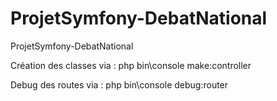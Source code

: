 # ProjetSymfony-DebatNational
ProjetSymfony-DebatNational

Création des classes via :
php bin\console make:controller

Debug des routes via :
php bin\console debug:router
